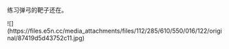 <p>练习弹弓的靶子还在。</p>
![](https://files.e5n.cc/media_attachments/files/112/285/610/550/016/122/original/87419d5d43752c11.jpg)